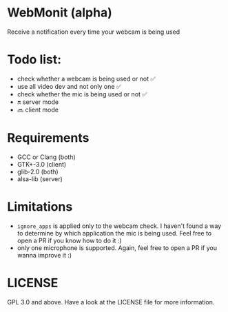 # WebMonit (alpha)
Receive a notification every time your webcam is being used

# Todo list:
* check whether a webcam is being used or not :white_check_mark:
* use all video dev and not only one :white_check_mark:
* check whether the mic is being used or not :white_check_mark:
* :on: server mode
* :soon: client mode

# Requirements
* GCC or Clang (both)
* GTK+-3.0 (client)
* glib-2.0 (both)
* alsa-lib (server)

# Limitations
* `ignore_apps` is applied only to the webcam check. I haven't found a way to determine by which application the mic is being used. Feel free to open a PR if you know how to do it :)
* only one microphone is supported. Again, feel free to open a PR if you wanna improve it :)

# LICENSE
GPL 3.0 and above. Have a look at the LICENSE file for more information.
